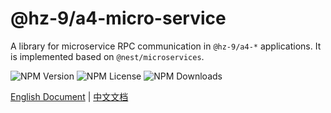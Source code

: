 # @hz-9/a4-micro-service

A library for microservice RPC communication in `@hz-9/a4-*` applications. It is implemented based on `@nest/microservices`.

![NPM Version][npm-version-url] ![NPM License][npm-license-url] ![NPM Downloads][npm-downloads-url]

[npm-version-url]: https://img.shields.io/npm/v/@hz-9/a4-micro-service
[npm-license-url]: https://img.shields.io/npm/l/@hz-9/a4-micro-service
[npm-downloads-url]: https://img.shields.io/npm/d18m/@hz-9/a4-micro-service

[English Document](https://hz-9.github.io/a4/guide/a4-micro-service/) | [中文文档](https://hz-9.github.io/a4/zh-CN/guide/a4-micro-service/)
